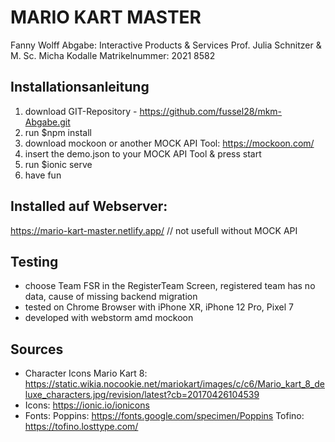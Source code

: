 # MARIO KART MASTER

Fanny Wolff
Abgabe: Interactive Products & Services
Prof. Julia Schnitzer & M. Sc. Micha Kodalle
Matrikelnummer: 2021 8582

## Installationsanleitung
1. download GIT-Repository - https://github.com/fussel28/mkm-Abgabe.git
2. run $npm install
3. download mockoon or another MOCK API Tool: https://mockoon.com/
4. insert the demo.json to your MOCK API Tool & press start
5. run $ionic serve
6. have fun

## Installed auf Webserver:
https://mario-kart-master.netlify.app/
// not usefull without MOCK API

## Testing
- choose Team FSR in the RegisterTeam Screen, registered team has no data, cause of missing backend migration
- tested on Chrome Browser with iPhone XR, iPhone 12 Pro, Pixel 7
- developed with webstorm amd mockoon

## Sources
- Character Icons Mario Kart 8: https://static.wikia.nocookie.net/mariokart/images/c/c6/Mario_kart_8_deluxe_characters.jpg/revision/latest?cb=20170426104539
- Icons: https://ionic.io/ionicons
- Fonts:
  Poppins: https://fonts.google.com/specimen/Poppins
  Tofino: https://tofino.losttype.com/
